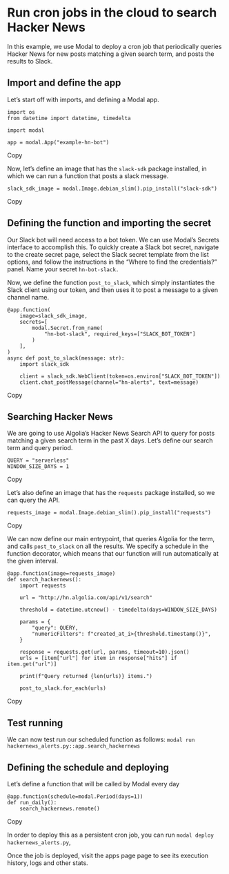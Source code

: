 # Run cron jobs in the cloud to search Hacker News

In this example, we use Modal to deploy a cron job that periodically queries
Hacker News for new posts matching a given search term, and posts the results
to Slack.

## Import and define the app

Let’s start off with imports, and defining a Modal app.

    
    
    import os
    from datetime import datetime, timedelta
    
    import modal
    
    app = modal.App("example-hn-bot")

Copy

Now, let’s define an image that has the `slack-sdk` package installed, in
which we can run a function that posts a slack message.

    
    
    slack_sdk_image = modal.Image.debian_slim().pip_install("slack-sdk")

Copy

## Defining the function and importing the secret

Our Slack bot will need access to a bot token. We can use Modal’s Secrets
interface to accomplish this. To quickly create a Slack bot secret, navigate
to the create secret page, select the Slack secret template from the list
options, and follow the instructions in the “Where to find the credentials?”
panel. Name your secret `hn-bot-slack.`

Now, we define the function `post_to_slack`, which simply instantiates the
Slack client using our token, and then uses it to post a message to a given
channel name.

    
    
    @app.function(
        image=slack_sdk_image,
        secrets=[
            modal.Secret.from_name(
                "hn-bot-slack", required_keys=["SLACK_BOT_TOKEN"]
            )
        ],
    )
    async def post_to_slack(message: str):
        import slack_sdk
    
        client = slack_sdk.WebClient(token=os.environ["SLACK_BOT_TOKEN"])
        client.chat_postMessage(channel="hn-alerts", text=message)

Copy

## Searching Hacker News

We are going to use Algolia’s Hacker News Search API to query for posts
matching a given search term in the past X days. Let’s define our search term
and query period.

    
    
    QUERY = "serverless"
    WINDOW_SIZE_DAYS = 1

Copy

Let’s also define an image that has the `requests` package installed, so we
can query the API.

    
    
    requests_image = modal.Image.debian_slim().pip_install("requests")

Copy

We can now define our main entrypoint, that queries Algolia for the term, and
calls `post_to_slack` on all the results. We specify a schedule in the
function decorator, which means that our function will run automatically at
the given interval.

    
    
    @app.function(image=requests_image)
    def search_hackernews():
        import requests
    
        url = "http://hn.algolia.com/api/v1/search"
    
        threshold = datetime.utcnow() - timedelta(days=WINDOW_SIZE_DAYS)
    
        params = {
            "query": QUERY,
            "numericFilters": f"created_at_i>{threshold.timestamp()}",
        }
    
        response = requests.get(url, params, timeout=10).json()
        urls = [item["url"] for item in response["hits"] if item.get("url")]
    
        print(f"Query returned {len(urls)} items.")
    
        post_to_slack.for_each(urls)

Copy

## Test running

We can now test run our scheduled function as follows: `modal run
hackernews_alerts.py::app.search_hackernews`

## Defining the schedule and deploying

Let’s define a function that will be called by Modal every day

    
    
    @app.function(schedule=modal.Period(days=1))
    def run_daily():
        search_hackernews.remote()

Copy

In order to deploy this as a persistent cron job, you can run `modal deploy
hackernews_alerts.py`,

Once the job is deployed, visit the apps page page to see its execution
history, logs and other stats.

